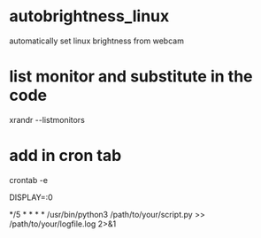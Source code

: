 # autobrightness_linux
automatically set linux brightness from webcam


# list monitor and substitute in the code

xrandr --listmonitors

# add in cron tab

crontab -e

DISPLAY=:0

*/5 * * * * /usr/bin/python3 /path/to/your/script.py >> /path/to/your/logfile.log 2>&1
